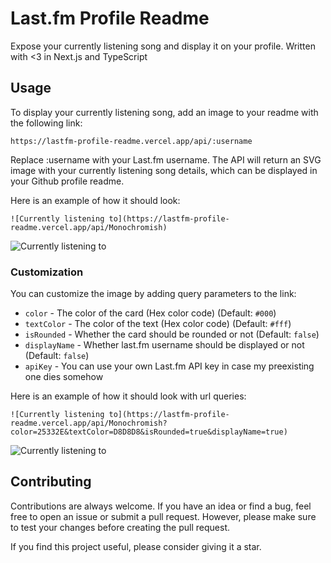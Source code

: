 # Last.fm Profile Readme

Expose your currently listening song and display it on your profile.
Written with <3 in Next.js and TypeScript

## Usage

To display your currently listening song, add an image to your readme with the following link:

`https://lastfm-profile-readme.vercel.app/api/:username`

Replace :username with your Last.fm username. The API will return an SVG image with your currently listening song details, which can be displayed in your Github profile readme.

Here is an example of how it should look:

```less
![Currently listening to](https://lastfm-profile-readme.vercel.app/api/Monochromish)
```

![Currently listening to](https://lastfm-profile-readme.vercel.app/api/Monochromish)

### Customization

You can customize the image by adding query parameters to the link:

- `color` - The color of the card (Hex color code) (Default: `#000`)
- `textColor` - The color of the text (Hex color code) (Default: `#fff`)
- `isRounded` - Whether the card should be rounded or not (Default: `false`)
- `displayName` - Whether last.fm username should be displayed or not (Default: `false`)
- `apiKey` - You can use your own Last.fm API key in case my preexisting one dies somehow

Here is an example of how it should look with url queries:

```less
![Currently listening to](https://lastfm-profile-readme.vercel.app/api/Monochromish?color=25332E&textColor=D8D8D8&isRounded=true&displayName=true)
```

![Currently listening to](https://lastfm-profile-readme.vercel.app/api/Monochromish?color=25332E&textColor=D8D8D8&isRounded=true&displayName=true)

## Contributing

Contributions are always welcome. If you have an idea or find a bug, feel free to open an issue or submit a pull request. However, please make sure to test your changes before creating the pull request.

If you find this project useful, please consider giving it a star.
